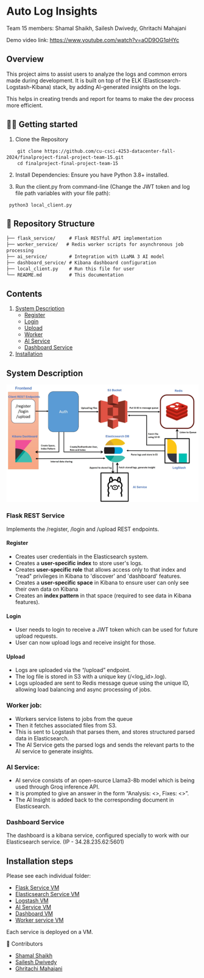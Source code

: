 # Auto Log Insights

Team 15 members: Shamal Shaikh, Sailesh Dwivedy, Ghritachi Mahajani

Demo video link: https://www.youtube.com/watch?v=aOD9OG1qHYc

## Overview

This project aims to assist users to analyze the logs and common errors made during development. It is built on top of the ELK (Elasticsearch-Logstash-Kibana) stack, by adding AI-generated insights on the logs.

This helps in creating trends and report for teams to make the dev process more efficient.

## 🧑‍💻 Getting started
1. Clone the Repository
```
    git clone https://github.com/cu-csci-4253-datacenter-fall-2024/finalproject-final-project-team-15.git
    cd finalproject-final-project-team-15
```
2. Install Dependencies:
    Ensure you have Python 3.8+ installed.

3.  Run the client.py from command-line (Change the JWT token and log file path variables with your file path):
```
 python3 local_client.py
```


## 📂 Repository Structure
```
├── flask_service/     # Flask RESTful API implementation
├── worker_service/   # Redis worker scripts for asynchronous job processing
├── ai_service/        # Integration with LLaMA 3 AI model
├── dashboard_service/ # Kibana dashboard configuration
├── local_client.py    # Run this file for user
└── README.md          # This documentation
```

## Contents

1. [System Description](#system-description)
    - [Register](#Register)
    - [Login](#Login)
    - [Upload](#Upload)
    - [Worker](#Worker-job)
    - [AI Service](#ai-service)
    - [Dashboard Service](#dashboard-service)
2. [Installation](#installation-steps)


## System Description
![Architecture](/architecture.jpg)
### Flask REST Service
Implements the /register, /login and /upload REST endpoints.

#### Register
- Creates user credentials in the Elasticsearch system.
- Creates a <b>user-specific index</b> to store user's logs.
- Creates <b>user-specific role</b>  that allows access only to that index and "read" privileges in Kibana to 'discover' and 'dashboard' features. 
- Creates a <b>user-specific space</b>  in Kibana to ensure user can only see their own data on Kibana
- Creates an <b>index pattern</b> in that space (required to see data in Kibana features).

#### Login
- User needs to login to receive a JWT token which can be used for future upload requests. 
- User can now upload logs and receive insight for those.

#### Upload
- Logs are uploaded via the “/upload” endpoint.
- The log file is stored in S3 with a unique key (<username>/<log_id>.log).
- Logs uploaded are sent to Redis message queue using the unique ID, allowing load balancing and async processing of jobs.

### Worker job:
- Workers service listens to jobs from the queue 
- Then it fetches associated files from S3. 
- This is sent to Logstash that parses them, and stores structured parsed data in Elasticsearch.
- The AI Service gets the parsed logs and sends the relevant parts to the AI service to generate insights.

### AI Service:
- AI service consists of an open-source Llama3-8b model which is being used through Groq inference API.
- It is prompted to give an answer in the form “Analysis: <>, Fixes: <>”.
- The AI Insight is added back to the corresponding document in Elasticsearch.

### Dashboard Service
The dashboard is a kibana service, configured specially to work with our Elasticsearch service. (IP - 34.28.235.62:5601)

## Installation steps
Please see each individual folder:

- [Flask Service VM](/flask_service/README.md)
- [Elasticsearch Service VM](/elasticsearch-service/README.md)
- [Logstash VM](/logstash_config/README.md)
- [AI Service VM](/ai_service/README.md)
- [Dashboard VM](/dashboard_service/)
- [Worker service VM](/worker_service/README.md)

Each service is deployed on a VM.

🤝 Contributors
- [Shamal Shaikh](https://www.linkedin.com/in/shamal-shaikh/)
- [Sailesh Dwivedy](https://www.linkedin.com/in/saileshdwivedy/)
- [Ghritachi Mahajani](https://www.linkedin.com/in/ghritachi-mahajani/)
